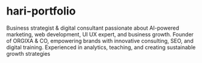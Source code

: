 # hari-portfolio
Business strategist &amp; digital consultant passionate about AI-powered marketing, web development, UI UX expert, and business growth. Founder of ORGIXA & CO, empowering brands with innovative consulting, SEO, and digital training. Experienced in analytics, teaching, and creating sustainable growth strategies
